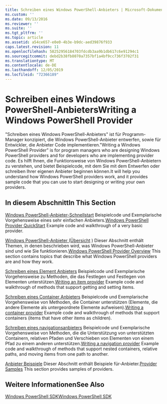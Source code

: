 ```yaml
---
title: Schreiben eines Windows PowerShell-Anbieters | Microsoft-Dokumentation
ms.custom: ''
ms.date: 09/13/2016
ms.reviewer: ''
ms.suite: ''
ms.tgt_pltfrm: ''
ms.topic: article
ms.assetid: a54ce657-e0e0-4b3e-b9dc-aed39876f933
caps.latest.revision: 11
ms.openlocfilehash: 58252956184703fdcdb3aa9b1db617c6e91294c1
ms.sourcegitcommit: debd2b38fb8070a7357bf1a4bf9cc736f3702f31
ms.translationtype: MT
ms.contentlocale: de-DE
ms.lasthandoff: 12/05/2019
ms.locfileid: "72366189"
---
```

# <a name="writing-a-windows-powershell-provider"></a><span data-ttu-id="5d774-102">Schreiben eines Windows PowerShell-Anbieters</span><span class="sxs-lookup"><span data-stu-id="5d774-102">Writing a Windows PowerShell Provider</span></span>

<span data-ttu-id="5d774-103">"Schreiben eines Windows PowerShell-Anbieters" ist für Programm-Manager konzipiert, die Windows PowerShell-Anbieter entwerfen, sowie für Entwickler, die Anbieter Code implementieren.</span><span class="sxs-lookup"><span data-stu-id="5d774-103">"Writing a Windows PowerShell Provider" is for program managers who are designing Windows PowerShell providers and for developers who are implementing provider code.</span></span> <span data-ttu-id="5d774-104">Es hilft Ihnen, die Funktionsweise von Windows PowerShell-Anbietern zu verstehen, und bietet Beispielcode, mit dem Sie mit dem Entwerfen oder schreiben Ihrer eigenen Anbieter beginnen können.</span><span class="sxs-lookup"><span data-stu-id="5d774-104">It will help you understand how Windows PowerShell providers work, and it provides sample code that you can use to start designing or writing your own providers.</span></span>

## <a name="in-this-section"></a><span data-ttu-id="5d774-105">In diesem Abschnitt</span><span class="sxs-lookup"><span data-stu-id="5d774-105">In This Section</span></span>

<span data-ttu-id="5d774-106">[Windows PowerShell-Anbieter-Schnellstart](./windows-powershell-provider-quickstart.md) Beispielcode und Exemplarische Vorgehensweise eines sehr einfachen Anbieters.</span><span class="sxs-lookup"><span data-stu-id="5d774-106">[Windows PowerShell Provider QuickStart](./windows-powershell-provider-quickstart.md) Example code and walkthrough of a very basic provider.</span></span>

<span data-ttu-id="5d774-107">[Windows PowerShell-Anbieter (Übersicht](./windows-powershell-provider-overview.md) ) Dieser Abschnitt enthält Themen, in denen beschrieben wird, was Windows PowerShell-Anbieter sind und wie Sie funktionieren.</span><span class="sxs-lookup"><span data-stu-id="5d774-107">[Windows PowerShell Provider Overview](./windows-powershell-provider-overview.md) This section contains topics that describe what Windows PowerShell providers are and how they work.</span></span>

<span data-ttu-id="5d774-108">[Schreiben eines Element Anbieters](./writing-an-item-provider.md) Beispielcode und Exemplarische Vorgehensweise zu Methoden, die das Festlegen und Festlegen von Elementen unterstützen.</span><span class="sxs-lookup"><span data-stu-id="5d774-108">[Writing an item provider](./writing-an-item-provider.md) Example code and walkthrough of methods that support getting and setting items.</span></span>

<span data-ttu-id="5d774-109">[Schreiben eines Container Anbieters](./writing-a-container-provider.md) Beispielcode und Exemplarische Vorgehensweise von Methoden, die Container unterstützen (Elemente, die andere Elemente als untergeordnete Elemente aufweisen).</span><span class="sxs-lookup"><span data-stu-id="5d774-109">[Writing a container provider](./writing-a-container-provider.md) Example code and walkthrough of methods that support containers (items that have other items as children).</span></span>

<span data-ttu-id="5d774-110">[Schreiben eines navigationsanbieters](./writing-a-navigation-provider.md) Beispielcode und Exemplarische Vorgehensweise von Methoden, die die Unterstützung von unterstützten Containern, relativen Pfaden und Verschieben von Elementen von einem Pfad zu einem anderen unterstützen.</span><span class="sxs-lookup"><span data-stu-id="5d774-110">[Writing a navigation provider](./writing-a-navigation-provider.md) Example code and walkthrough of methods that support nested containers, relative paths, and moving items from one path to another.</span></span>

<span data-ttu-id="5d774-111">[Anbieter Beispiele](./provider-samples.md) Dieser Abschnitt enthält Beispiele für-Anbieter.</span><span class="sxs-lookup"><span data-stu-id="5d774-111">[Provider Samples](./provider-samples.md) This section provides samples of providers.</span></span>

## <a name="see-also"></a><span data-ttu-id="5d774-112">Weitere Informationen</span><span class="sxs-lookup"><span data-stu-id="5d774-112">See Also</span></span>

[<span data-ttu-id="5d774-113">Windows PowerShell SDK</span><span class="sxs-lookup"><span data-stu-id="5d774-113">Windows PowerShell SDK</span></span>](../windows-powershell-reference.md)